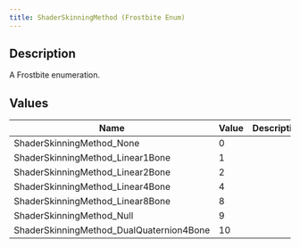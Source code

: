 ```yaml
---
title: ShaderSkinningMethod (Frostbite Enum)
---
```

## Description

A Frostbite enumeration.

## Values

| Name                                      | Value | Description |
| ----------------------------------------- | ----- | ----------- |
| ShaderSkinningMethod\_None                | 0     |             |
| ShaderSkinningMethod\_Linear1Bone         | 1     |             |
| ShaderSkinningMethod\_Linear2Bone         | 2     |             |
| ShaderSkinningMethod\_Linear4Bone         | 4     |             |
| ShaderSkinningMethod\_Linear8Bone         | 8     |             |
| ShaderSkinningMethod\_Null                | 9     |             |
| ShaderSkinningMethod\_DualQuaternion4Bone | 10    |             |
